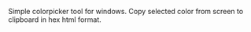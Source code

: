 Simple colorpicker tool for windows. Copy selected color from screen to clipboard in hex html format.
